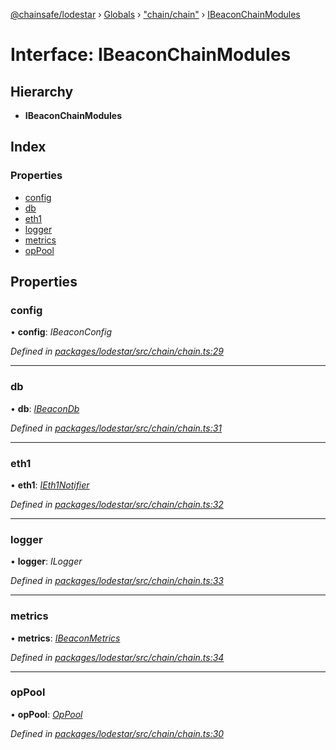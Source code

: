 [@chainsafe/lodestar](../README.md) › [Globals](../globals.md) › ["chain/chain"](../modules/_chain_chain_.md) › [IBeaconChainModules](_chain_chain_.ibeaconchainmodules.md)

# Interface: IBeaconChainModules

## Hierarchy

* **IBeaconChainModules**

## Index

### Properties

* [config](_chain_chain_.ibeaconchainmodules.md#config)
* [db](_chain_chain_.ibeaconchainmodules.md#db)
* [eth1](_chain_chain_.ibeaconchainmodules.md#eth1)
* [logger](_chain_chain_.ibeaconchainmodules.md#logger)
* [metrics](_chain_chain_.ibeaconchainmodules.md#metrics)
* [opPool](_chain_chain_.ibeaconchainmodules.md#oppool)

## Properties

###  config

• **config**: *IBeaconConfig*

*Defined in [packages/lodestar/src/chain/chain.ts:29](https://github.com/ChainSafe/lodestar/blob/0e426d2/packages/lodestar/src/chain/chain.ts#L29)*

___

###  db

• **db**: *[IBeaconDb](_db_api_beacon_interface_.ibeacondb.md)*

*Defined in [packages/lodestar/src/chain/chain.ts:31](https://github.com/ChainSafe/lodestar/blob/0e426d2/packages/lodestar/src/chain/chain.ts#L31)*

___

###  eth1

• **eth1**: *[IEth1Notifier](_eth1_interface_.ieth1notifier.md)*

*Defined in [packages/lodestar/src/chain/chain.ts:32](https://github.com/ChainSafe/lodestar/blob/0e426d2/packages/lodestar/src/chain/chain.ts#L32)*

___

###  logger

• **logger**: *ILogger*

*Defined in [packages/lodestar/src/chain/chain.ts:33](https://github.com/ChainSafe/lodestar/blob/0e426d2/packages/lodestar/src/chain/chain.ts#L33)*

___

###  metrics

• **metrics**: *[IBeaconMetrics](_metrics_interface_.ibeaconmetrics.md)*

*Defined in [packages/lodestar/src/chain/chain.ts:34](https://github.com/ChainSafe/lodestar/blob/0e426d2/packages/lodestar/src/chain/chain.ts#L34)*

___

###  opPool

• **opPool**: *[OpPool](../classes/_oppool_oppool_.oppool.md)*

*Defined in [packages/lodestar/src/chain/chain.ts:30](https://github.com/ChainSafe/lodestar/blob/0e426d2/packages/lodestar/src/chain/chain.ts#L30)*
